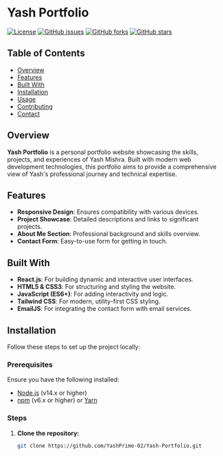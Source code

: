 # Yash Portfolio

[![License](https://img.shields.io/badge/license-MIT-blue.svg)](LICENSE)
[![GitHub issues](https://img.shields.io/github/issues/YashPrime-02/Yash-Portfolio.svg)](https://github.com/YashPrime-02/Yash-Portfolio/issues)
[![GitHub forks](https://img.shields.io/github/forks/YashPrime-02/Yash-Portfolio.svg)](https://github.com/YashPrime-02/Yash-Portfolio/network)
[![GitHub stars](https://img.shields.io/github/stars/YashPrime-02/Yash-Portfolio.svg)](https://github.com/YashPrime-02/Yash-Portfolio/stargazers)

## Table of Contents

- [Overview](#overview)
- [Features](#features)
- [Built With](#built-with)
- [Installation](#installation)
- [Usage](#usage)
- [Contributing](#contributing)
- [Contact](#contact)

## Overview

**Yash Portfolio** is a personal portfolio website showcasing the skills, projects, and experiences of Yash Mishra. Built with modern web development technologies, this portfolio aims to provide a comprehensive view of Yash's professional journey and technical expertise.

## Features

- **Responsive Design**: Ensures compatibility with various devices.
- **Project Showcase**: Detailed descriptions and links to significant projects.
- **About Me Section**: Professional background and skills overview.
- **Contact Form**: Easy-to-use form for getting in touch.

## Built With

- **React.js**: For building dynamic and interactive user interfaces.
- **HTML5 & CSS3**: For structuring and styling the website.
- **JavaScript (ES6+)**: For adding interactivity and logic.
- **Tailwind CSS**: For modern, utility-first CSS styling.
- **EmailJS**: For integrating the contact form with email services.

## Installation

Follow these steps to set up the project locally:

### Prerequisites

Ensure you have the following installed:

- [Node.js](https://nodejs.org/) (v14.x or higher)
- [npm](https://www.npmjs.com/) (v6.x or higher) or [Yarn](https://yarnpkg.com/)

### Steps

1. **Clone the repository:**

   ```bash
   git clone https://github.com/YashPrime-02/Yash-Portfolio.git
